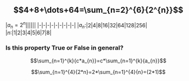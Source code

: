 ## $$4+8+\dots+64=\sum_{n=2}^{6}{2^{n}}$$
|$a_n=2^n$||||||
|-|-|-|-|-|-|-|-|-|
|$a_n$:|2|4|8|16|32|64|128|256|
|$n$:|1|2|3|4|5|6|7|8|

### Is this property True or False in general?
$$\sum_{n=1}^{k}{c*a_{n}}=c*\sum_{n=1}^{k}{a_{n}}$$


$$\sum_{n=1}^{4}{2*n}=2*\sum_{n=1}^{4}{n}=(2*1)$$